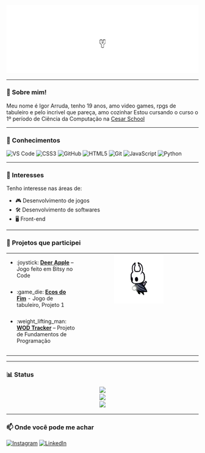 <div align="center">
  <img src="assets/determination.gif" width="700">
</div>

---

### :crystal_ball: Sobre mim!

Meu nome é Igor Arruda, tenho 19 anos, amo video games, rpgs de tabuleiro e pelo incrivel que pareça, amo cozinhar
Estou cursando o curso o 1º período de Ciência da Computação na [Cesar School](https://www.cesar.school)

---

### :open_book: Conhecimentos

![VS Code](https://img.shields.io/badge/VS_Code-007ACC?style=for-the-badge&logo=visual-studio-code&logoColor=white)
![CSS3](https://img.shields.io/badge/CSS3-1572B6?style=for-the-badge&logo=css3&logoColor=white)
![GitHub](https://img.shields.io/badge/GitHub-181717?style=for-the-badge&logo=github&logoColor=white)
![HTML5](https://img.shields.io/badge/HTML5-E34F26?style=for-the-badge&logo=html5&logoColor=white)
![Git](https://img.shields.io/badge/Git-F05032?style=for-the-badge&logo=git&logoColor=white)
![JavaScript](https://img.shields.io/badge/JavaScript-F7DF1E?style=for-the-badge&logo=javascript&logoColor=black)
![Python](https://img.shields.io/badge/Python-3670A0?style=for-the-badge&logo=python&logoColor=ffdd54)

---

### :thinking: Interesses

Tenho interesse nas áreas de:

- :video_game: Desenvolvimento de jogos  
- :hammer_and_wrench: Desenvolvimento de softwares  
- :desktop_computer: Front-end

---

### :clinking_glasses: Projetos que participei

<table>
  <tr>
    <td valign="middle">
      <ul style="list-style-position: outside; padding-left: 20px;">
        <li style="margin-bottom: 26px;">
          :joystick: <a href="https://miudoamarelo2.itch.io/deer-apple"><strong>Deer Apple</strong></a> – Jogo feito em Bitsy no Code
        </li>
        <li style="margin-bottom: 26px;">
          :game_die: <a href="https://github.com/MariaEmilia-CESAR/ECOS-DO-FIM/blob/main/README.md"><strong>Ecos do Fim</strong></a> - Jogo de tabuleiro, Projeto 1
        </li>
        <li style="margin-bottom: 26px;">
          :weight_lifting_man: <a href="https://github.com/kururin-DOT/Crossfit"><strong>WOD Tracker</strong></a> – Projeto de Fundamentos de Programação
        </li>
      </ul>
    </td>
    <td width="300" align="center" valign="top">
      <img src="assets/hollow-knight-knightwalking.gif" width="130" />
    </td>
  </tr>
</table>

---

### :bar_chart: Status

<div align="center">
  <img src="https://github-readme-stats.vercel.app/api?username=igor1AC&theme=catppuccin_mocha&show_icons=true&hide_border=false&include_all_commits=true&count_private=true" />
  <br/>
  <img src="https://github-readme-stats.vercel.app/api/top-langs/?username=igor1AC&theme=catppuccin_mocha&layout=compact&hide_border=false" />
  <br/>
  <img src="https://streak-stats.demolab.com?user=igor1AC&theme=catppuccin_mocha&hide_border=false" />
</div>

---

### :mailbox: Onde você pode me achar

[![Instagram](https://img.shields.io/badge/Instagram-E4405F?style=for-the-badge&logo=instagram&logoColor=white)](https://www.instagram.com/igor_arruda_c/profilecard/?igsh=MXJwYjB5YXppeDdkNA==)
[![LinkedIn](https://img.shields.io/badge/LinkedIn-0077B5?style=for-the-badge&logo=linkedin&logoColor=white)](https://www.linkedin.com/in/igor-coelho-680b93369?utm_source=share&utm_campaign=share_via&utm_content=profile&utm_medium=android_app)
